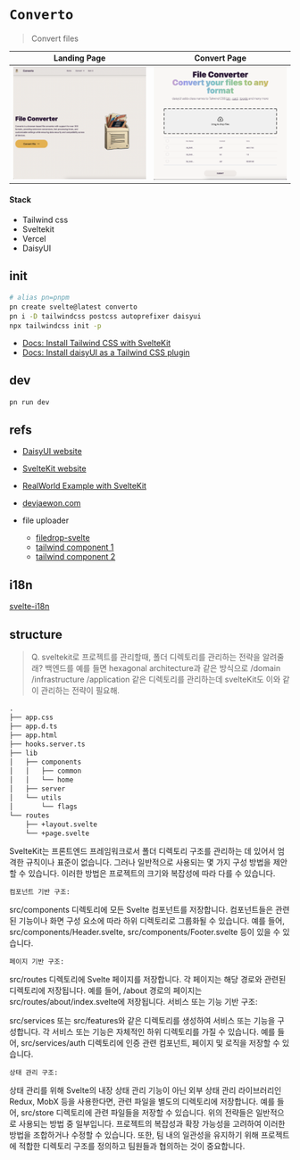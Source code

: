 # `Converto`
> Convert files


|          Landing Page           |          Convert Page           |
| :-----------------------------: | :-----------------------------: |
| ![landing](/static/landing.png) | ![convert](/static/convert.png) |

 

#### Stack

- Tailwind css
- Sveltekit
- Vercel
- DaisyUI

## init

```bash
# alias pn=pnpm
pn create svelte@latest converto
pn i -D tailwindcss postcss autoprefixer daisyui
npx tailwindcss init -p
```

- [Docs: Install Tailwind CSS with SvelteKit](https://tailwindcss.com/docs/guides/sveltekit)
- [Docs: Install daisyUI as a Tailwind CSS plugin](https://daisyui.com/docs/install/)

## dev

```bash
pn run dev
```

## refs

- [DaisyUI website](https://github.com/saadeghi/daisyui/tree/master/src/docs)
- [SvelteKit website](https://github.com/sveltejs/kit/tree/master/sites/kit.svelte.dev)
- [RealWorld Example with SvelteKit](https://github.com/sveltejs/realworld)
- [devjaewon.com](https:j//github.com/devjaewon/devjaewon.com)

- file uploader
    - [filedrop-svelte](https://github.com/chanced/filedrop-svelte)
    - [tailwind component 1](https://tailwindcomponents.com/component/file-upload-with-drop-on-and-preview)
    - [tailwind component 2](https://tailwindcomponents.com/component/dragdrop-sortable-file-upload)
    

## i18n

[svelte-i18n](https://github.com/kaisermann/svelte-i18n/blob/main/docs/Svelte-Kit.md)


## structure

> Q. sveltekit로 프로젝트를 관리할때, 폴더 디렉토리를 관리하는 전략을 알려줄래?  백엔드를 예를 들면  hexagonal architecture과 같은 방식으로 /domain /infrastructure /application 같은 디렉토리를 관리하는데 svelteKit도 이와 같이 관리하는 전략이 필요해.

```
.
├── app.css
├── app.d.ts
├── app.html
├── hooks.server.ts
├── lib
│   ├── components
│   │   ├── common
│   │   └── home
│   ├── server
│   └── utils
│       └── flags
└── routes
    ├── +layout.svelte
    └── +page.svelte
```


SvelteKit는 프론트엔드 프레임워크로서 폴더 디렉토리 구조를 관리하는 데 있어서 엄격한 규칙이나 표준이 없습니다. 그러나 일반적으로 사용되는 몇 가지 구성 방법을 제안할 수 있습니다. 이러한 방법은 프로젝트의 크기와 복잡성에 따라 다를 수 있습니다.

`컴포넌트 기반 구조:`

src/components 디렉토리에 모든 Svelte 컴포넌트를 저장합니다.
컴포넌트들은 관련된 기능이나 화면 구성 요소에 따라 하위 디렉토리로 그룹화될 수 있습니다.
예를 들어, src/components/Header.svelte, src/components/Footer.svelte 등이 있을 수 있습니다.

`페이지 기반 구조:`

src/routes 디렉토리에 Svelte 페이지를 저장합니다.
각 페이지는 해당 경로와 관련된 디렉토리에 저장됩니다.
예를 들어, /about 경로의 페이지는 src/routes/about/index.svelte에 저장됩니다.
서비스 또는 기능 기반 구조:

src/services 또는 src/features와 같은 디렉토리를 생성하여 서비스 또는 기능을 구성합니다.
각 서비스 또는 기능은 자체적인 하위 디렉토리를 가질 수 있습니다.
예를 들어, src/services/auth 디렉토리에 인증 관련 컴포넌트, 페이지 및 로직을 저장할 수 있습니다.

`상태 관리 구조:`

상태 관리를 위해 Svelte의 내장 상태 관리 기능이 아닌 외부 상태 관리 라이브러리인 Redux, MobX 등을 사용한다면, 관련 파일을 별도의 디렉토리에 저장합니다.
예를 들어, src/store 디렉토리에 관련 파일들을 저장할 수 있습니다.
위의 전략들은 일반적으로 사용되는 방법 중 일부입니다. 프로젝트의 복잡성과 확장 가능성을 고려하여 이러한 방법을 조합하거나 수정할 수 있습니다. 또한, 팀 내의 일관성을 유지하기 위해 프로젝트에 적합한 디렉토리 구조를 정의하고 팀원들과 협의하는 것이 중요합니다.
